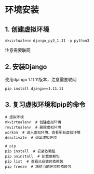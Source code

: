 # 环境安装

## 1. 创建虚拟环境

```shell
mkvirtualenv django_py3_1.11 -p python3
```

注意需要联网

## 2. 安装Django

使用django 1.11.11版本，注意需要联网

```shell
pip install django==1.11.11
```

## 3. 复习虚拟环境和pip的命令

```shell
# 虚拟环境
mkvirtualenv  # 创建虚拟环境
rmvirtualenv  # 删除虚拟环境
workon  # 进入虚拟环境、查看所有虚拟环境
deactivate  # 退出虚拟环境

# pip
pip install  # 安装依赖包
pip uninstall  # 卸载依赖包
pip list  # 查看已安装的依赖包
pip freeze  # 冻结当前环境的依赖包
```

